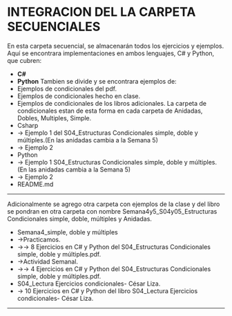 ﻿# INTEGRACION DEL LA CARPETA SECUENCIALES

En esta carpeta secuencial, se almacenarán todos los ejercicios y ejemplos. Aquí se encontrara implementaciones en ambos lenguajes, C# y Python, que cubren:
- **C#**  
- **Python**
Tambien se divide y se encontrara ejemplos de:
- Ejemplos de condicionales del pdf.
- Ejemplos de condicionales hecho en clase.
- Ejemplos de condicionales de los libros adicionales.
La carpeta de condicionales estan de esta forma en cada carpeta de Anidadas, Dobles, Multiples, Simple.
- Csharp
- → Ejemplo 1 del S04_Estructuras Condicionales simple, doble y múltiples.(En las anidadas cambia a la Semana 5)
- → Ejemplo 2
- Python
- → Ejemplo 1 S04_Estructuras Condicionales simple, doble y múltiples.(En las anidadas cambia a la Semana 5)
- → Ejemplo 2
- README.md

---

Adicionalmente se agrego otra carpeta con ejemplos de la clase y del libro se pondran en otra carpeta con nombre Semana4y5_S04y05_Estructuras Condicionales simple, doble, múltiples y Anidadas.
- Semana4_simple, doble y múltiples
- →Practicamos.
- →→ 8 Ejercicios en C# y Python del S04_Estructuras Condicionales simple, doble y múltiples.pdf.
- →Actividad Semanal.
- →→ 4 Ejercicios en C# y Python del S04_Estructuras Condicionales simple, doble y múltiples.pdf.
- S04_Lectura Ejercicios condicionales- César Liza.
- → 10 Ejercicios en C# y Python del libro S04_Lectura Ejercicios condicionales- César Liza.

---